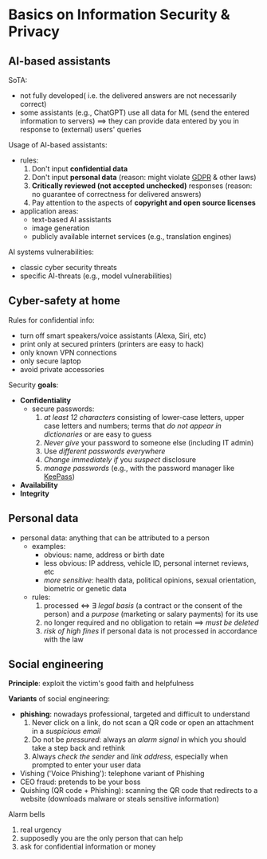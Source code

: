 # Basics on Information Security & Privacy 

## AI-based assistants

SoTA:
- not fully developed( i.e. the delivered answers are not necessarily correct)
- some assistants (e.g., ChatGPT) use all data for ML (send the entered information to servers)
  $\implies$ they can provide data entered by you in response to (external) users' queries

Usage of AI-based assistants:
- rules:
    1. Don't input **confidential data**
    2. Don't input **personal data** (reason: might violate [GDPR](https://en.wikipedia.org/wiki/General_Data_Protection_Regulation) & other laws)
    3. **Critically reviewed (not accepted unchecked)** responses
       (reason: no guarantee of correctness for delivered answers)
    4. Pay attention to the aspects of **copyright and open source licenses**
- application areas:
  - text-based AI assistants
  - image generation
  - publicly available internet services (e.g., translation engines)

AI systems vulnerabilities:
- classic cyber security threats
- specific AI-threats (e.g., model vulnerabilities)

## Cyber-safety at home

Rules for confidential info:
- turn off smart speakers/voice assistants (Alexa, Siri, etc)
- print only at secured printers (printers are easy to hack)
- only known VPN connections
- only secure laptop
- avoid private accessories

Security **goals**:
- **Confidentiality**
  - secure passwords:
    1. *at least 12 characters* consisting of lower-case letters, upper case letters and numbers;
       terms that *do not appear in dictionaries* or are easy to guess
    2. *Never give* your password to someone else (including IT admin)
    3. Use *different passwords everywhere*
    4. *Change immediately if* you *suspect* disclosure
    5. *manage passwords* (e.g., with the password manager like [KeePass](https://en.wikipedia.org/wiki/KeePass))
- **Availability**
- **Integrity**

## Personal data 

- personal data: anything that can be attributed to a person
  - examples:
    - obvious: name, address or birth date
    - less obvious: IP address, vehicle ID, personal internet reviews, etc
    - *more sensitive*: health data, political opinions, sexual orientation, biometric or genetic data
  - rules:
    1. processed $\iff$ $\exists$ *legal basis* (a contract or the consent of the person) and a *purpose* (marketing or salary payments) for its use
    2. no longer required and no obligation to retain $\implies$ *must be deleted*
    3. *risk of high fines* if personal data is not processed in accordance with the law

## Social engineering

**Principle**: exploit the victim's good faith and helpfulness

**Variants** of social engineering:
- **phishing**: nowadays professional, targeted and difficult to understand
  1. Never click on a link, do not scan a QR code or open an attachment in a *suspicious email*
  2. Do not be *pressured*: always an *alarm signal* in which you should take a step back and rethink
  3. Always *check the sender* and *link address*, especially when prompted to enter your user data
- Vishing ('Voice Phishing'): telephone variant of Phishing
- CEO fraud: pretends to be your boss
- Quishing (QR code + Phishing):
  scanning the QR code that redirects to a website (downloads malware or steals sensitive information)

Alarm bells
1. real urgency
2. supposedly you are the only person that can help
3. ask for confidential information or money
